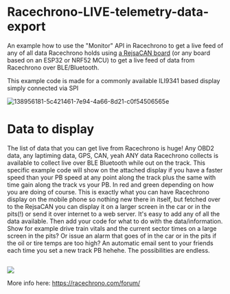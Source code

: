 # Racechrono-LIVE-telemetry-data-export  

An example how to use the "Monitor" API in Racechrono to get a live feed of any of all data Racechrono holds using <a target=_blank href=https://github.com/MagnusThome/RejsaCAN-ESP32>a RejsaCAN board</a> (or any board based on an ESP32 or NRF52 MCU) to get a live feed of data from Racechrono over BLE/Bluetooth.

This example code is made for a commonly available ILI9341 based display simply connected via SPI

![138956181-5c421461-7e94-4a66-8d21-c0f54506565e](https://user-images.githubusercontent.com/32169384/139599606-2ad71cbc-2545-4b49-b409-847e96763dfc.png)  
  
# Data to display   

The list of data that you can get live from Racechrono is huge! Any OBD2 data, any laptiming data, GPS, CAN, yeah ANY data Racechrono collects is available to collect live over BLE Bluetooth while out on the track. This specific example code will show on the attached display if you have a faster speed than your PB speed at any point along the track plus the same with time gain along the track vs your PB. In red and green depending on how you are doing of course. This is exactly what you can have Racechrono display on the mobile phone so nothing new there in itself, but fetched over to the RejsaCAN you can display it on a larger screen in the car or in the pits(!) or send it over internet to a web server. It's easy to add any of all the data available. Then add your code for what to do with the data/information. Show for example drive train vitals and the current sector times on a large screen in the pits? Or issue an alarm that goes of in the car or in the pits if the oil or tire temps are too high? An automatic email sent to your friends each time you set a new track PB hehehe. The possibilities are endless.  

##  

<a href="https://www.youtube.com/watch?v=f61Pw1ZjPyw"><img src=https://user-images.githubusercontent.com/32169384/139599643-c06efdc9-39f7-4c51-9084-7b14ee37d968.png></a>


More info here:
https://racechrono.com/forum/




